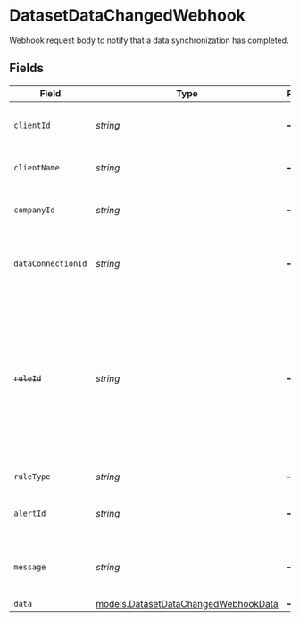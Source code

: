 # DatasetDataChangedWebhook

Webhook request body to notify that a data synchronization has completed.


## Fields

| Field                                                                                                                                                    | Type                                                                                                                                                     | Required                                                                                                                                                 | Description                                                                                                                                              | Example                                                                                                                                                  |
| -------------------------------------------------------------------------------------------------------------------------------------------------------- | -------------------------------------------------------------------------------------------------------------------------------------------------------- | -------------------------------------------------------------------------------------------------------------------------------------------------------- | -------------------------------------------------------------------------------------------------------------------------------------------------------- | -------------------------------------------------------------------------------------------------------------------------------------------------------- |
| `clientId`                                                                                                                                               | *string*                                                                                                                                                 | :heavy_minus_sign:                                                                                                                                       | Unique identifier for your client in Codat.                                                                                                              |                                                                                                                                                          |
| `clientName`                                                                                                                                             | *string*                                                                                                                                                 | :heavy_minus_sign:                                                                                                                                       | Name of your client in Codat.                                                                                                                            |                                                                                                                                                          |
| `companyId`                                                                                                                                              | *string*                                                                                                                                                 | :heavy_minus_sign:                                                                                                                                       | Unique identifier for your SMB in Codat.                                                                                                                 | 8a210b68-6988-11ed-a1eb-0242ac120002                                                                                                                     |
| `dataConnectionId`                                                                                                                                       | *string*                                                                                                                                                 | :heavy_minus_sign:                                                                                                                                       | Unique identifier for a company's data connection.                                                                                                       | 2e9d2c44-f675-40ba-8049-353bfcb5e171                                                                                                                     |
| ~~`ruleId`~~                                                                                                                                             | *string*                                                                                                                                                 | :heavy_minus_sign:                                                                                                                                       | : warning: ** DEPRECATED **: This will be removed in a future release, please migrate away from it as soon as possible.<br/><br/>Unique identifier for the rule. |                                                                                                                                                          |
| `ruleType`                                                                                                                                               | *string*                                                                                                                                                 | :heavy_minus_sign:                                                                                                                                       | The type of rule.                                                                                                                                        |                                                                                                                                                          |
| `alertId`                                                                                                                                                | *string*                                                                                                                                                 | :heavy_minus_sign:                                                                                                                                       | Unique identifier of the webhook event.                                                                                                                  |                                                                                                                                                          |
| `message`                                                                                                                                                | *string*                                                                                                                                                 | :heavy_minus_sign:                                                                                                                                       | A human-readable message about the webhook.                                                                                                              |                                                                                                                                                          |
| `data`                                                                                                                                                   | [models.DatasetDataChangedWebhookData](../models/datasetdatachangedwebhookdata.md)                                                                       | :heavy_minus_sign:                                                                                                                                       | N/A                                                                                                                                                      |                                                                                                                                                          |